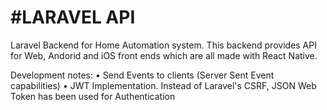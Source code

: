 #LARAVEL API
=============
Laravel Backend for Home Automation system.
This backend  provides API for Web, Andorid and iOS front ends which are all made with React Native.

Development notes:
• Send Events to clients (Server Sent Event capabilities)
• JWT Implementation. Instead of Laravel's CSRF, JSON Web Token has been used for Authentication
